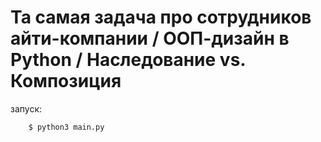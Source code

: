 # Та самая задача про сотрудников айти-компании / ООП-дизайн в Python / Наследование vs. Композиция

запуск: 

        $ python3 main.py

